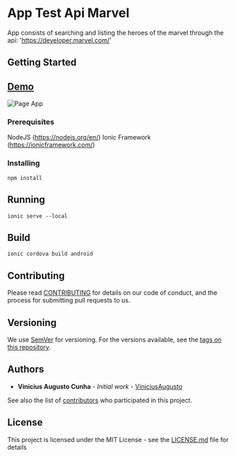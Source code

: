 # App Test Api Marvel

App consists of searching and listing the heroes of the marvel through the api: 'https://developer.marvel.com/'

## Getting Started

## [Demo](https://github.com/ViniciusAugusto/app-marvel-ionic/raw/master/apk/app-marvel-ionic.apk)

![Page App](http://app-test-api-marvel.herokuapp.com/images/layout.png)

### Prerequisites

NodeJS (https://nodejs.org/en/)
Ionic Framework (https://ionicframework.com/)

### Installing

```
npm install
```

## Running

```
ionic serve --local
```

## Build

```
ionic cordova build android
```

## Contributing

Please read [CONTRIBUTING](https://github.com/ViniciusAugusto/app-marvel-ionic/blob/master/CONTRIBUTING.md) for details on our code of conduct, and the process for submitting pull requests to us.

## Versioning

We use [SemVer](http://semver.org/) for versioning. For the versions available, see the [tags on this repository](https://github.com/ViniciusAugusto/app-marvel-ionic/tags).

## Authors

* **Vinicius Augusto Cunha** - *Initial work* - [ViniciusAugusto](https://github.com/ViniciusAugusto)

See also the list of [contributors](https://github.com/ViniciusAugusto/app-marvel-ionic/contributors) who participated in this project.

## License

This project is licensed under the MIT License - see the [LICENSE.md](https://github.com/ViniciusAugusto/app-marvel-ionic/blob/master/LICENSE.md) file for details